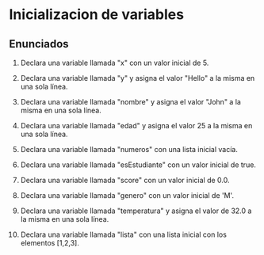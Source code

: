 # Inicializacion de variables

## Enunciados

 1. Declara una variable llamada "x" con un valor inicial de 5.
 
 2. Declara una variable llamada "y" y asigna el valor "Hello" a la misma en una sola línea.
 
 3. Declara una variable llamada "nombre" y asigna el valor "John" a la misma en una sola línea.
 
 4. Declara una variable llamada "edad" y asigna el valor 25 a la misma en una sola línea.
 
 5. Declara una variable llamada "numeros" con una lista inicial vacía.
 
 6. Declara una variable llamada "esEstudiante" con un valor inicial de true.
 
 7. Declara una variable llamada "score" con un valor inicial de 0.0.
 
 8. Declara una variable llamada "genero" con un valor inicial de 'M'.
 
 9. Declara una variable llamada "temperatura" y asigna el valor de 32.0 a la misma en una sola línea.
 
 10. Declara una variable llamada "lista" con una lista inicial con los elementos [1,2,3].
 
